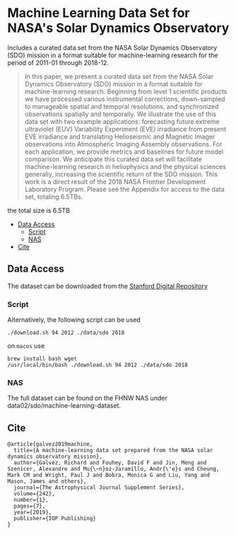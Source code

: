 # Machine Learning Data Set for NASA's Solar Dynamics Observatory <!-- omit in toc -->

Includes a curated data set from the NASA Solar Dynamics Observatory (SDO) mission in a format suitable for machine-learning research for the period of 2011-01 through 2018-12. 

>In this paper, we present a curated data set from the NASA Solar Dynamics Observatory (SDO) mission in a format suitable for machine-learning research. Beginning from level 1 scientific products we have processed various instrumental corrections, down-sampled to manageable spatial and temporal resolutions, and synchronized observations spatially and temporally. We illustrate the use of this data set with two example applications: forecasting future extreme ultraviolet (EUV) Variability Experiment (EVE) irradiance from present EVE irradiance and translating Helioseismic and Magnetic Imager observations into Atmospheric Imaging Assembly observations. For each application, we provide metrics and baselines for future model comparison. We anticipate this curated data set will facilitate machine-learning research in heliophysics and the physical sciences generally, increasing the scientific return of the SDO mission. This work is a direct result of the 2018 NASA Frontier Development Laboratory Program. Please see the Appendix for access to the data set, totaling 6.5TBs.

the total size is 6.5TB

- [Data Access](#data-access)
  - [Script](#script)
  - [NAS](#nas)
- [Cite](#cite)

## Data Access

The dataset can be downloaded from the [Stanford Digital Repository](https://purl.stanford.edu/nk828sc2920)

### Script

Alternatively, the following script can be used

```
./download.sh 94 2012 ./data/sdo 2018
```

on `macos` use

```
brew install bash wget
/usr/local/bin/bash ./download.sh 94 2012 ./data/sdo 2018
```

### NAS

The full dataset can be found on the FHNW NAS under data02/sdo/machine-learning-dataset.

## Cite

```
@article{galvez2019machine,
  title={A machine-learning data set prepared from the NASA solar dynamics observatory mission},
  author={Galvez, Richard and Fouhey, David F and Jin, Meng and Szenicer, Alexandre and Mu{\~n}oz-Jaramillo, Andr{\'e}s and Cheung, Mark CM and Wright, Paul J and Bobra, Monica G and Liu, Yang and Mason, James and others},
  journal={The Astrophysical Journal Supplement Series},
  volume={242},
  number={1},
  pages={7},
  year={2019},
  publisher={IOP Publishing}
}
```